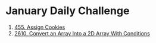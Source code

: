 # January Daily Challenge

1. [455. Assign Cookies](455-Assign-Cookies.js)
2. [2610. Convert an Array Into a 2D Array With Conditions](2610-Convert-an-Array-Into-a-2D-Array-With-Conditions.js)
